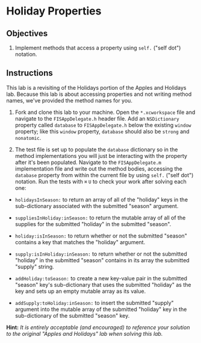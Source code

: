 # Holiday Properties

## Objectives

1. Implement methods that access a property using `self.` ("self dot") notation.

## Instructions

This lab is a revisiting of the Holidays portion of the Apples and Holidays lab. Because this lab is about accessing properties and not writing method names, we've provided the method names for you.

1. Fork and clone this lab to your machine. Open the `*.xcworkspace` file and navigate to the `FISAppDelegate.h` header file. Add an `NSDictionary` property called `database` to `FISAppDelegate.h` below the existing `window` property; like this `window` property, `database` should also be `strong` and `nonatomic`.

2. The test file is set up to populate the `database` dictionary so in the method implementations you will just be interacting with the property after it's been populated. Navigate to the `FISAppDelegate.m` implementation file and write out the method bodies, accessing the `database` property from within the current file by using `self.` ("self dot") notation. Run the tests with `⌘` `U` to check your work after solving each one:

  * `holidaysInSeason:` to return an array of all of the "holiday" keys in the sub-dictionary associated with the submitted "season" argument.
  
  * `suppliesInHoliday:inSeason:` to return the mutable array of all of the supplies for the submitted "holiday" in the submitted "season".
  
  * `holiday:isInSeason:` to return whether or not the submitted "season" contains a key that matches the "holiday" argument.
  
  * `supply:isInHoliday:inSeason:` to return whether or not the submitted "holiday" in the submitted "season" contains in its array the submitted "supply" string.
  
  * `addHoliday:toSeason:` to create a new key-value pair in the submitted "season" key's sub-dictionary that uses the submitted "holiday" as the key and sets up an empty mutable array as its value.
  
  * `addSupply:toHoliday:inSeason:` to insert the submitted "supply" argument into the mutable array of the submitted "holiday" key in the sub-dictionary of the submitted "season" key.

**Hint:** *It is entirely acceptable (and encouraged) to reference your solution to the original "Apples and Holidays" lab when solving this lab.*